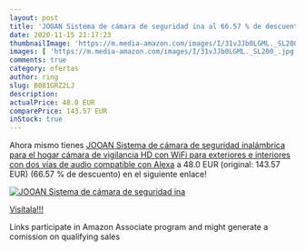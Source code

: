 ```yaml
---
layout: post
title: 'JOOAN Sistema de cámara de seguridad ina al 66.57 % de descuento'
date: 2020-11-15 21:17:23
thumbnailImage: 'https://m.media-amazon.com/images/I/31vJJb0LGML._SL200_.jpg'
images: [ 'https://m.media-amazon.com/images/I/31vJJb0LGML._SL200_.jpg' ]
comments: true
category: ofertas
author: ring
slug: B081GRZ2LJ
description:
actualPrice: 48.0 EUR
comparePrice: 143.57 EUR
inStock: true
---
```


Ahora mismo tienes [JOOAN Sistema de cámara de seguridad inalámbrica para el hogar  cámara de vigilancia HD con WiFi  para exteriores e interiores  con dos vías de audio  compatible con Alexa](https://www.amazon.es/dp/B081GRZ2LJ/?tag=tolees-21) a 48.0 EUR (original: 143.57 EUR) (66.57 %  de descuento) en el siguiente enlace!

[![JOOAN Sistema de cámara de seguridad ina](https://m.media-amazon.com/images/I/31vJJb0LGML._SL200_.jpg)](https://www.amazon.es/dp/B081GRZ2LJ/?tag=tolees-21)

[Visítala!!!](https://www.amazon.es/dp/B081GRZ2LJ/?tag=tolees-21)

Links participate in Amazon Associate program and might generate a comission on qualifying sales
